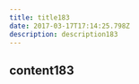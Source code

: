 ```yaml
---
title: title183
date: 2017-03-17T17:14:25.798Z
description: description183
---
```


## content183
  
